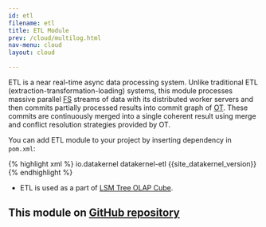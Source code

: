 ```yaml
---
id: etl
filename: etl
title: ETL Module
prev: /cloud/multilog.html
nav-menu: cloud
layout: cloud

---
```

ETL is a near real-time async data processing system. Unlike traditional ETL (extraction-transformation-loading) systems, 
this module processes massive parallel [FS](/docs/cloud/fs.html) streams of 
data with its distributed worker servers and then commits partially processed results into commit graph of 
[OT](/docs/cloud/ot.html). These commits are continuously merged into a single 
coherent result using merge and conflict resolution strategies provided by OT. 

You can add ETL module to your project by inserting dependency in `pom.xml`: 

{% highlight xml %}
<dependency>
    <groupId>io.datakernel</groupId>
    <artifactId>datakernel-etl</artifactId>
    <version>{{site_datakernel_version}}</version>
</dependency>
{% endhighlight %}

* ETL is used as a part of [LSM Tree OLAP Cube](/docs/cloud/cube.html).

## This module on [GitHub repository](https://github.com/softindex/datakernel/tree/master/cloud-etl)